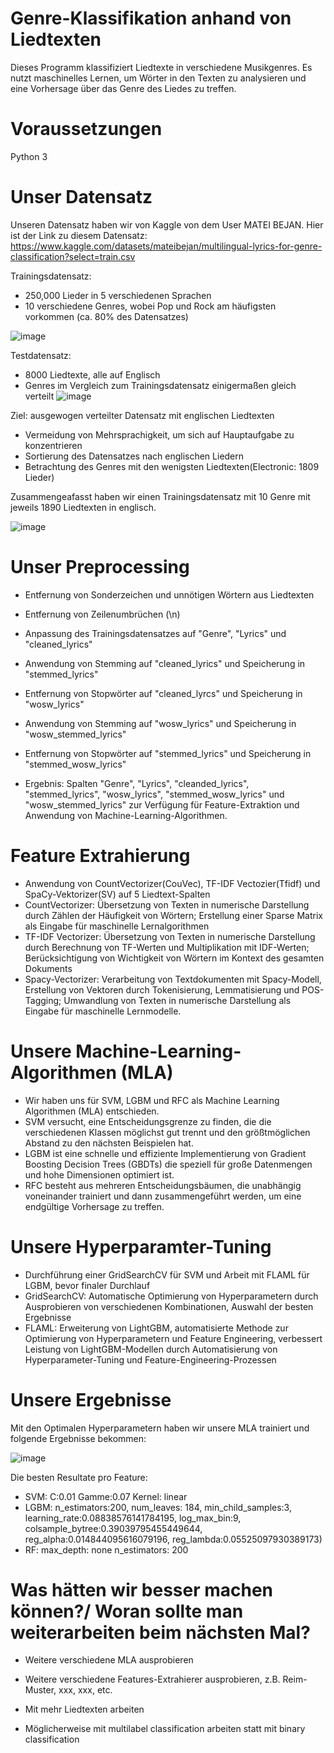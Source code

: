 # Genre-Klassifikation anhand von Liedtexten
Dieses Programm klassifiziert Liedtexte in verschiedene Musikgenres. Es nutzt maschinelles Lernen, um Wörter in den Texten zu analysieren und eine Vorhersage über das Genre des Liedes zu treffen.

# Voraussetzungen
Python 3

# Unser Datensatz
Unseren Datensatz haben wir von Kaggle von dem User MATEI BEJAN. Hier ist der Link zu diesem Datensatz: https://www.kaggle.com/datasets/mateibejan/multilingual-lyrics-for-genre-classification?select=train.csv

Trainingsdatensatz: 
- 250,000 Lieder in 5 verschiedenen Sprachen
- 10 verschiedene Genres, wobei Pop und Rock am häufigsten vorkommen (ca. 80% des Datensatzes)

![image](https://user-images.githubusercontent.com/122549143/212567403-57df8172-dd50-4821-8d95-27eed309e7eb.png)


Testdatensatz: 
- 8000 Liedtexte, alle auf Englisch
- Genres im Vergleich zum Trainingsdatensatz einigermaßen gleich verteilt
![image](https://user-images.githubusercontent.com/122549143/212567482-706c2818-e41c-4e2f-9893-12d2bc732bb5.png)

Ziel: ausgewogen verteilter Datensatz mit englischen Liedtexten
- Vermeidung von Mehrsprachigkeit, um sich auf Hauptaufgabe zu konzentrieren
- Sortierung des Datensatzes nach englischen Liedern
- Betrachtung des Genres mit den wenigsten Liedtexten(Electronic: 1809 Lieder)

Zusammengeafasst haben wir einen Trainingsdatensatz mit 10 Genre mit jeweils 1890 Liedtexten in englisch.

![image](https://user-images.githubusercontent.com/122549143/212699898-b840bf5c-03c8-4230-be11-f9efb4116226.png)


# Unser Preprocessing
- Entfernung von Sonderzeichen und unnötigen Wörtern aus Liedtexten
- Entfernung von Zeilenumbrüchen (\n)
- Anpassung des Trainingsdatensatzes auf "Genre", "Lyrics" und "cleaned_lyrics"

- Anwendung von Stemming auf "cleaned_lyrics" und Speicherung in "stemmed_lyrics"
- Entfernung von Stopwörter auf "cleaned_lyrcs"  und Speicherung in "wosw_lyrics"
- Anwendung von Stemming auf "wosw_lyrics" und Speicherung in "wosw_stemmed_lyrics"
- Entfernung von Stopwörter auf "stemmed_lyrics"  und Speicherung in "stemmed_wosw_lyrics"
- Ergebnis: Spalten "Genre", "Lyrics", "cleanded_lyrics", "stemmed_lyrics", "wosw_lyrics", "stemmed_wosw_lyrics" und "wosw_stemmed_lyrics" zur Verfügung für Feature-Extraktion und Anwendung von Machine-Learning-Algorithmen.

# Feature Extrahierung
- Anwendung von CountVectorizer(CouVec), TF-IDF Vectozier(Tfidf) und SpaCy-Vektorizer(SV) auf 5 Liedtext-Spalten
- CountVectorizer: Übersetzung von Texten in numerische Darstellung durch Zählen der Häufigkeit von Wörtern; Erstellung einer Sparse Matrix als Eingabe für maschinelle Lernalgorithmen
- TF-IDF Vectorizer: Übersetzung von Texten in numerische Darstellung durch Berechnung von TF-Werten und Multiplikation mit IDF-Werten; Berücksichtigung von Wichtigkeit von Wörtern im Kontext des gesamten Dokuments
- Spacy-Vectorizer: Verarbeitung von Textdokumenten mit Spacy-Modell, Erstellung von Vektoren durch Tokenisierung, Lemmatisierung und POS-Tagging; Umwandlung von Texten in numerische Darstellung als Eingabe für maschinelle Lernmodelle.

# Unsere Machine-Learning-Algorithmen (MLA)
- Wir haben uns für SVM, LGBM und RFC als Machine Learning Algorithmen (MLA) entschieden.
- SVM versucht, eine Entscheidungsgrenze zu finden, die die verschiedenen Klassen möglichst gut trennt und den größtmöglichen Abstand zu den nächsten Beispielen hat.
- LGBM ist eine schnelle und effiziente Implementierung von Gradient Boosting Decision Trees (GBDTs) die speziell für große Datenmengen und hohe Dimensionen optimiert ist.
- RFC besteht aus mehreren Entscheidungsbäumen, die unabhängig voneinander trainiert und dann zusammengeführt werden, um eine endgültige Vorhersage zu treffen.

# Unsere Hyperparamter-Tuning
- Durchführung einer GridSearchCV für SVM und Arbeit mit FLAML für LGBM, bevor finaler Durchlauf
- GridSearchCV: Automatische Optimierung von Hyperparametern durch Ausprobieren von verschiedenen Kombinationen, Auswahl der besten Ergebnisse
- FLAML: Erweiterung von LightGBM, automatisierte Methode zur Optimierung von Hyperparametern und Feature Engineering, verbessert Leistung von LightGBM-Modellen durch Automatisierung von Hyperparameter-Tuning und Feature-Engineering-Prozessen

# Unsere Ergebnisse
Mit den Optimalen Hyperparametern haben wir unsere MLA trainiert und folgende Ergebnisse bekommen:

![image](https://user-images.githubusercontent.com/122549143/212890281-7df7ec89-72f3-4df2-aaa8-f1a750cb5c32.png)


Die besten Resultate pro Feature:
- SVM: C:0.01 Gamme:0.07 Kernel: linear   
- LGBM:  n_estimators:200, num_leaves: 184, min_child_samples:3, learning_rate:0.08838576141784195, log_max_bin:9, colsample_bytree:0.39039795455449644, reg_alpha:0.014844095616079196, reg_lambda:0.05525097930389173)
- RF:   max_depth: none n_estimators: 200

# Was hätten wir besser machen können?/ Woran sollte man weiterarbeiten beim nächsten Mal?
- Weitere verschiedene MLA ausprobieren

- Weitere verschiedene Features-Extrahierer ausprobieren, z.B. Reim-Muster, xxx, xxx, etc. 

- Mit mehr Liedtexten arbeiten

- Möglicherweise mit multilabel classification arbeiten statt mit binary classification

